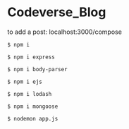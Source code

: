 # Codeverse_Blog

to add a post: localhost:3000/compose

```
$ npm i
```

```
$ npm i express
```

```
$ npm i body-parser
```

```
$ npm i ejs
```

```
$ npm i lodash
```

```
$ npm i mongoose
```

```
$ nodemon app.js
```













